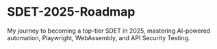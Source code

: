 # SDET-2025-Roadmap
 My journey to becoming a top-tier SDET in 2025, mastering AI-powered automation, Playwright, WebAssembly, and API Security Testing.
